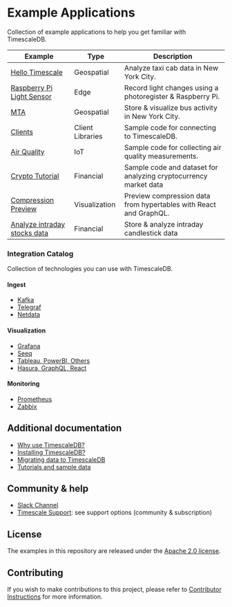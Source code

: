 # Example Applications

Collection of example applications to help you get familiar with TimescaleDB.

| Example | Type | Description |
|---|---|---|
| [Hello Timescale](hello-timescale)| Geospatial | Analyze taxi cab data in New York City. |
| [Raspberry Pi Light Sensor](pi-light)| Edge | Record light changes using a photoregister & Raspberry Pi. |
| [MTA](mta) | Geospatial | Store & visualize bus activity in New York City. |
| [Clients](clients) | Client Libraries | Sample code for connecting to TimescaleDB. |
| [Air Quality](air-quality) | IoT | Sample code for collecting air quality measurements. |
| [Crypto Tutorial](https://github.com/timescale/examples/tree/master/crypto_tutorial) | Financial | Sample code and dataset for analyzing cryptocurrency market data|
| [Compression Preview](compression-preview) | Visualization | Preview compression data from hypertables with React and GraphQL. |
| [Analyze intraday stocks data](analyze-intraday-stocks) | Financial | Store & analyze intraday candlestick data |


### Integration Catalog

Collection of technologies you can use with TimescaleDB.

#### Ingest

- [Kafka](https://streamsets.com/blog/ingesting-data-apache-kafka-timescaledb/)
- [Telegraf](https://docs.timescale.com/latest/tutorials/telegraf-output-plugin)
- [Netdata](https://github.com/mahlonsmith/netdata-timescale-relay)

#### Visualization

- [Grafana](https://docs.timescale.com/latest/using-timescaledb/visualizing-data#grafana)
- [Seeq](https://seeq12.atlassian.net/wiki/spaces/KB/pages/376963207/SQL+Connection+Configuration#SQLConnectionConfiguration-TimescaleDB)
- [Tableau, PowerBI, Others](https://docs.timescale.com/latest/using-timescaledb/visualizing-data#other-viz-tools)
- [Hasura, GraphQL, React](https://docs.timescale.com/latest/timescaledb/tutorials/visualize-compression-status)

#### Monitoring

- [Prometheus](https://docs.timescale.com/latest/tutorials/prometheus-adapter)
- [Zabbix](https://support.zabbix.com/browse/ZBXNEXT-4868)

## Additional documentation

- [Why use TimescaleDB?](https://tsdb.co/GitHubTimescaleIntro)
- [Installing TimescaleDB?](https://tsdb.co/GitHubTimescaleInstall)
- [Migrating data to TimescaleDB](https://tsdb.co/GitHubTimescalePostgresMigrate)
- [Tutorials and sample data](https://tsdb.co/GitHubTimescaleTutorials)

## Community & help

- [Slack Channel](https://slack.timescale.com)
- [Timescale Support](https://tsdb.co/GitHubTimescaleSupport): see support options (community & subscription)

## License

The examples in this repository are released under the [Apache 2.0 license](LICENSE).

## Contributing

If you wish to make contributions to this project, please refer to [Contributor Instructions](CONTRIBUTING.md) for more information.
